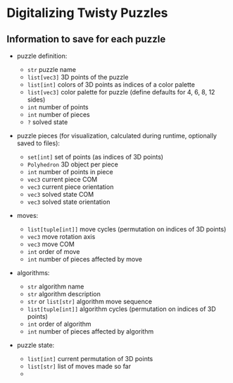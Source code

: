 # Digitalizing Twisty Puzzles

## Information to save for each puzzle

- puzzle definition:
  - `str` puzzle name
  - `list[vec3]` 3D points of the puzzle
  - `list[int]` colors of 3D points as indices of a color palette
  - `list[vec3]` color palette for puzzle (define defaults for 4, 6, 8, 12 sides)
  - `int` number of points
  - `int` number of pieces
  - `?` solved state

- puzzle pieces (for visualization, calculated during runtime, optionally saved to files):
  - `set[int]` set of points (as indices of 3D points)
  - `Polyhedron` 3D object per piece
  - `int` number of points in piece
  - `vec3` current piece COM
  - `vec3` current piece orientation
  - `vec3` solved state COM
  - `vec3` solved state orientation

- moves:
  - `list[tuple[int]]` move cycles (permutation on indices of 3D points)
  - `vec3` move rotation axis
  - `vec3` move COM
  - `int` order of move
  - `int` number of pieces affected by move

- algorithms:
  - `str` algorithm name
  - `str` algorithm description
  - `str` or `list[str]` algorithm move sequence
  - `list[tuple[int]]` algorithm cycles (permutation on indices of 3D points)
  - `int` order of algorithm
  - `int` number of pieces affected by algorithm

- puzzle state:
  - `list[int]` current permutation of 3D points
  - `list[str]` list of moves made so far
  - 

